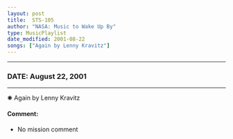 ```yaml
---
layout: post
title:  STS-105
author: "NASA: Music to Wake Up By"
type: MusicPlaylist
date_modified: 2001-08-22
songs: ["Again by Lenny Kravitz"]
---
```


----
### DATE: August 22, 2001
----
✺ Again by Lenny Kravitz

#### Comment:
* No mission comment



<br/>
<center>
	<a target="_blank"
	   href="https://twitter.com/intent/tweet?hashtags=Space,NASA,Playlist,NASAWakeupCalls,SpaceProgram&text={{ page.author}}, '{{ page.songs.first }}' {{ page.title }}, {{ page.date | date: '%B %d, %Y' }}. {{ site.url }}{{ page.url }} @nasawakeupcalls">
	   <i class="fab fa-twitter" alt="Tweet this page" style="font-size: 1.3em;"></i>
	</a>
	&nbsp; 	<i class="fas fa-user-astronaut" style="font-size: 1.5em;"></i> &nbsp;
    <a type="amzn" search="'Again by Lenny Kravitz'" category="popular music">
        <i class="fab fa-amazon" style="font-size: 1.3em;"></i>
    </a>
</center>
